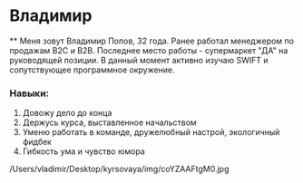 # Владимир
** Меня зовут Владимир Попов, 32 года. Ранее работал менеджером по продажам B2C и B2B. Последнее место работы - супермаркет "ДА" на руководящей позиции. В данный момент активно изучаю SWIFT и сопутствующее программное окружение.
### Навыки:
1. Довожу дело до конца
2. Держусь курса, выставленное начальством
3. Уменю работать в команде, дружелюбный настрой, экологичный фидбек
4. Гибкость ума и чувство юмора

/Users/vladimir/Desktop/kyrsovaya/img/coYZAAFtgM0.jpg
